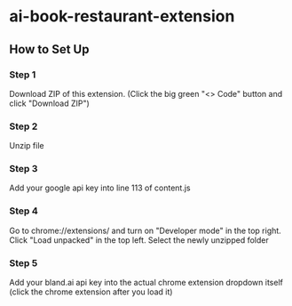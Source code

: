 # ai-book-restaurant-extension

## How to Set Up

### Step 1
Download ZIP of this extension. (Click the big green "<> Code" button and click "Download ZIP")

### Step 2
Unzip file

### Step 3
Add your google api key into line 113 of content.js

### Step 4
Go to chrome://extensions/ and turn on "Developer mode" in the top right. Click "Load unpacked" in the top left. Select the newly unzipped folder

### Step 5
Add your bland.ai api key into the actual chrome extension dropdown itself (click the chrome extension after you load it)